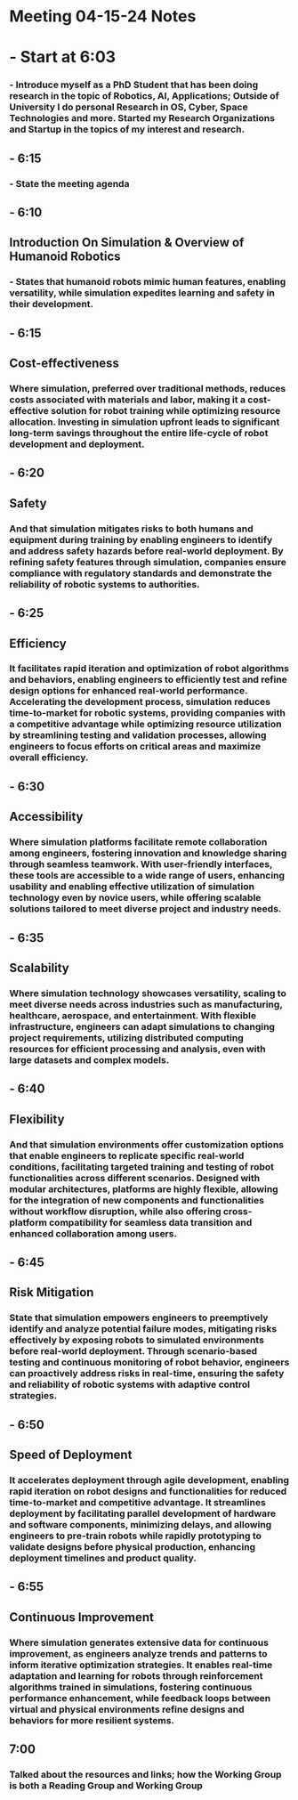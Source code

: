 # Meeting 04-15-24 Notes

# - Start at 6:03
### - Introduce myself as a PhD Student that has been doing research in the topic of Robotics, AI, Applications; Outside of University I do personal Research in OS, Cyber, Space Technologies and more. Started my Research Organizations and Startup in the topics of my interest and research.

## - 6:15
### - State the meeting agenda

## - 6:10
## Introduction On Simulation & Overview of Humanoid Robotics
### - States that humanoid robots mimic human features, enabling versatility, while simulation expedites learning and safety in their development.

## - 6:15
## Cost-effectiveness
### Where simulation, preferred over traditional methods, reduces costs associated with materials and labor, making it a cost-effective solution for robot training while optimizing resource allocation. Investing in simulation upfront leads to significant long-term savings throughout the entire life-cycle of robot development and deployment.

## - 6:20
## Safety
### And that simulation mitigates risks to both humans and equipment during training by enabling engineers to identify and address safety hazards before real-world deployment. By refining safety features through simulation, companies ensure compliance with regulatory standards and demonstrate the reliability of robotic systems to authorities.

## - 6:25
## Efficiency
### It facilitates rapid iteration and optimization of robot algorithms and behaviors, enabling engineers to efficiently test and refine design options for enhanced real-world performance. Accelerating the development process, simulation reduces time-to-market for robotic systems, providing companies with a competitive advantage while optimizing resource utilization by streamlining testing and validation processes, allowing engineers to focus efforts on critical areas and maximize overall efficiency.

## - 6:30
## Accessibility
### Where simulation platforms facilitate remote collaboration among engineers, fostering innovation and knowledge sharing through seamless teamwork. With user-friendly interfaces, these tools are accessible to a wide range of users, enhancing usability and enabling effective utilization of simulation technology even by novice users, while offering scalable solutions tailored to meet diverse project and industry needs.

## - 6:35
## Scalability
### Where simulation technology showcases versatility, scaling to meet diverse needs across industries such as manufacturing, healthcare, aerospace, and entertainment. With flexible infrastructure, engineers can adapt simulations to changing project requirements, utilizing distributed computing resources for efficient processing and analysis, even with large datasets and complex models.

## - 6:40
## Flexibility
### And that simulation environments offer customization options that enable engineers to replicate specific real-world conditions, facilitating targeted training and testing of robot functionalities across different scenarios. Designed with modular architectures, platforms are highly flexible, allowing for the integration of new components and functionalities without workflow disruption, while also offering cross-platform compatibility for seamless data transition and enhanced collaboration among users.

## - 6:45
## Risk Mitigation
### State that simulation empowers engineers to preemptively identify and analyze potential failure modes, mitigating risks effectively by exposing robots to simulated environments before real-world deployment. Through scenario-based testing and continuous monitoring of robot behavior, engineers can proactively address risks in real-time, ensuring the safety and reliability of robotic systems with adaptive control strategies.

## - 6:50
## Speed of Deployment
### It accelerates deployment through agile development, enabling rapid iteration on robot designs and functionalities for reduced time-to-market and competitive advantage. It streamlines deployment by facilitating parallel development of hardware and software components, minimizing delays, and allowing engineers to pre-train robots while rapidly prototyping to validate designs before physical production, enhancing deployment timelines and product quality.

## - 6:55
## Continuous Improvement
### Where simulation generates extensive data for continuous improvement, as engineers analyze trends and patterns to inform iterative optimization strategies. It enables real-time adaptation and learning for robots through reinforcement algorithms trained in simulations, fostering continuous performance enhancement, while feedback loops between virtual and physical environments refine designs and behaviors for more resilient systems.

## 7:00
### Talked about the resources and links; how the Working Group is both a Reading Group and Working Group
